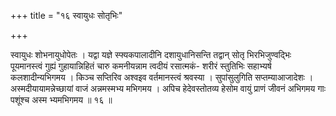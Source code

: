 +++
title = "१६ स्वायुधः सोतृभिः"

+++

स्वायुधः शोभनायुधोपेतः । यद्वा यज्ञे स्फ्यकपालादीनि दशायुधानिसन्ति तद्वान् सोतृ भिरभिजुण्वद्भिः पूयमानस्त्वं गुह्यं गुहायान्निहितं चारु कमनीयन्नाम त्वदीयं रसात्मकं- शरीरं स्तुतिभिः सहाभ्यर्ष कलशादीन्यभिगमय । किञ्च सप्तिरिव अश्वइव वर्तमानस्त्वं श्रवस्या । सुपांसुलुगिति सप्तम्याआजादेशः । अस्मदीयायामन्नेच्छायां वाजं अन्नमस्मभ्य मभिगमय । अपिच हेदेवस्तोतव्य हेसोम वायुं प्राणं जीवनं अभिगमय गाः पशूंश्च अस्म भ्यमभिगमय ॥ १६ ॥